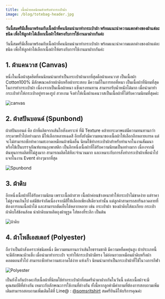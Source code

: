 ```yaml
---
title: เนื้อผ้ายอดนิยมสำหรับทำกระเป๋าผ้า
image: /blog/totebag-header.jpg
---
```


**วันนี้สมศรีมีเสื้อมาพร้อมกับเนื้อผ้าที่คนนิยมนำมาทำกระเป๋าผ้า พร้อมแนะนำความแตกต่างของผ้าแต่ละชนิด เพื่อให้ลูกค้าได้เลือกเนื้อผ้าให้ตรงกับการใช้งานมาฝากกันค่ะ**

วันนี้สมศรีมีเสื้อมาพร้อมกับเนื้อผ้าที่คนนิยมนำมาทำกระเป๋าผ้า พร้อมแนะนำความแตกต่างของผ้าแต่ละชนิด เพื่อให้ลูกค้าได้เลือกเนื้อผ้าให้ตรงกับการใช้งานมาฝากกันค่ะ

## 1. ผ้าแคนวาส (Canvas)
หนึ่งในเนื้อผ้าสุดฮิตที่คนนิยมนำมาทำเป็นกระเป๋าผ้ามากที่สุดคือผ้าแคนวาส เป็นเนื้อผ้า Cotton100% มีลักษณะคล้ายผ้าดิบหรือผ้ากระสอบ มีความถี่ในการทอที่หนา เป็นเนื้อผ้าที่นิยมที่สุดในการทำกระเป๋าผ้า เนื่องจากเป็นเนื้อผ้าหนา แข็งแรงทนทาน สามารถรับน้ำหนักได้มาก เมื่อนำมาทำกระเป๋าทำให้กระเป๋าอยู่ทรงคงรูป สวยงาม จึงทำให้เนื้อผ้าแคนวาสเป็นเนื้อผ้าที่ได้รับความนิยมที่สุดค่ะ

![canvas](/blog/totebag-1.jpeg)

## 2. ผ้าสปันบอนด์ (Spunbond)

ผ้าสปันบอนด์ คือ ผ้าที่ผลิตจากเส้นใยสังเคราะห์ ที่มี Texture คล้ายกระดาษแต่มีความทนทานกว่ากระดาษทั่วไปอย่างมาก มีให้เลือกหลายเฉดสี อีกทั้งยังมีความหนาของเนื้อผ้าให้เลือกอีกหลายเกรด แต่จะไม่สามารถซักทำความสะอาดเหมือนผ้าชนิดอื่น นิยมใช้ทำกระเป๋าผ้าสำหรับทำแจกในงานสัมมนา หรือใช้เป็นบรรจุภัณฑ์แทนถุงพาสติก เป็นอีกหนึ่งเนื้อผ้าที่ได้รับความนิยมเป็นอย่างมาก เนื่องจากมีต้นทุนการผลิตที่ไม่สูงมาก สามารถผลิตได้ทีละจำนวนมาก และเหมาะกับการสั่งทำกระเป๋าผ้าเพื่อนำไปแจกในงาน Event ต่างๆมากที่สุด

![Spunbond](/blog/totebag-2.jpeg)

## 3. ผ้าดิบ

อีกหนึ่งเนื้อผ้าที่ได้รับความนิยม เพราะเนื้อผ้าสวย เนื้อผ้าค่อนข้างหนาทำให้กระเป๋าไม่ขาดง่าย แต่ราคาไม่สูงจนเกินไป แต่มีข้อจำกัดเนื่องจากมีสีให้เลือกเพียงสีเดียวเท่านั้น แต่ลูกค้าสามารถสกรีนลวดลายที่ต้องการบนเนื้อผ้าได้ และสามารถตัดเย็บได้หลากหลาย เช่น กระเป๋าผ้า ซองผ้าดิบใส่ตะเกียบ กระเป๋าผ้าดิบใส่ช้อนส้อม นำผ้าดิบมาผลิตถุงผ้าหูรูด ใส่ของที่ระลึก เป็นต้น

![ผ้าดิบ](/blog/totebag-3.jpeg)

## 4. ผ้าโพลีเอสเตอร์ (Polyester)

ถือว่าเป็นผ้าสังเคราะห์ชนิดหนึ่ง มีความทนทานกว่าเส้นใยธรรมชาติ มีความหยืดหยุ่นสูง ผ้าประเภทนี้จะมีลักษณะผิวแข็ง เมื่อนำมาทำกระเป๋า จะทำให้กระเป๋าผ้ามีทรง ไม่อ่อนยวบเหมือนผ้าดิบหรือผ้าคอตตอนทั่วไป สามารถซักทำความสะอาดได้ง่าย แห้งเร็ว นิยมนำมาทำเป็นกระเป๋าผ้าที่ใช้ในวงการกีฬา

![Polyester](/blog/totebag-4.jpeg)

เป็นยังไงกันบ้างคะกับเนื้อผ้าที่นิยมใช้ทำกระเป๋าผ้าที่สมศรีนำมาฝากกันในวันนี้ แต่ละเนื้อผ้าจะมีคุณสมบัติที่ต่างกัน เหมาะกับลักษณะการใช้งานที่ต่างกัน ทั้งนี้หากลูกค้ามีคำถามที่ต้องการสอบถามเพิ่มเติมสามารถสอบถามเพิ่มเติมได้ที่  Line@ : [@somsritshirt](https://page.line.me/diz8986o?openQrModal=true)
สมศรียินดีให้บริการคุณค่ะ

